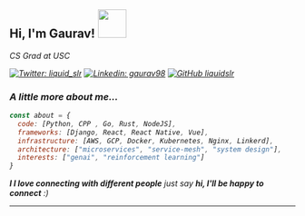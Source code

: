 <h2> Hi, I'm Gaurav! <img src="https://media.giphy.com/media/mGcNjsfWAjY5AEZNw6/giphy.gif" width="50"></h2>
<p><em>CS Grad at USC
</p>

[![Twitter: liquid_slr](https://img.shields.io/twitter/follow/liquid_slr?style=social)](https://twitter.com/liquid_slr)
[![Linkedin: gaurav98](https://img.shields.io/badge/-gaurav98-blue?style=flat-square&logo=Linkedin&logoColor=white&link=https://www.linkedin.com/in/liquidslr/)](https://www.linkedin.com/in/gaurav98/)
[![GitHub liquidslr](https://img.shields.io/github/followers/liquidslr?label=follow&style=social)](https://github.com/liquidslr)


### A little more about me...  

```javascript
const about = {
  code: [Python, CPP , Go, Rust, NodeJS],
  frameworks: [Django, React, React Native, Vue],
  infrastructure: [AWS, GCP, Docker, Kubernetes, Nginx, Linkerd],
  architecture: ["microservices", "service-mesh", "system design"],
  interests: ["genai", "reinforcement learning"]
}
```

<b>I I love connecting with different people</b> just say <b>hi, I'll be happy to connect</b> :)</em>

---

